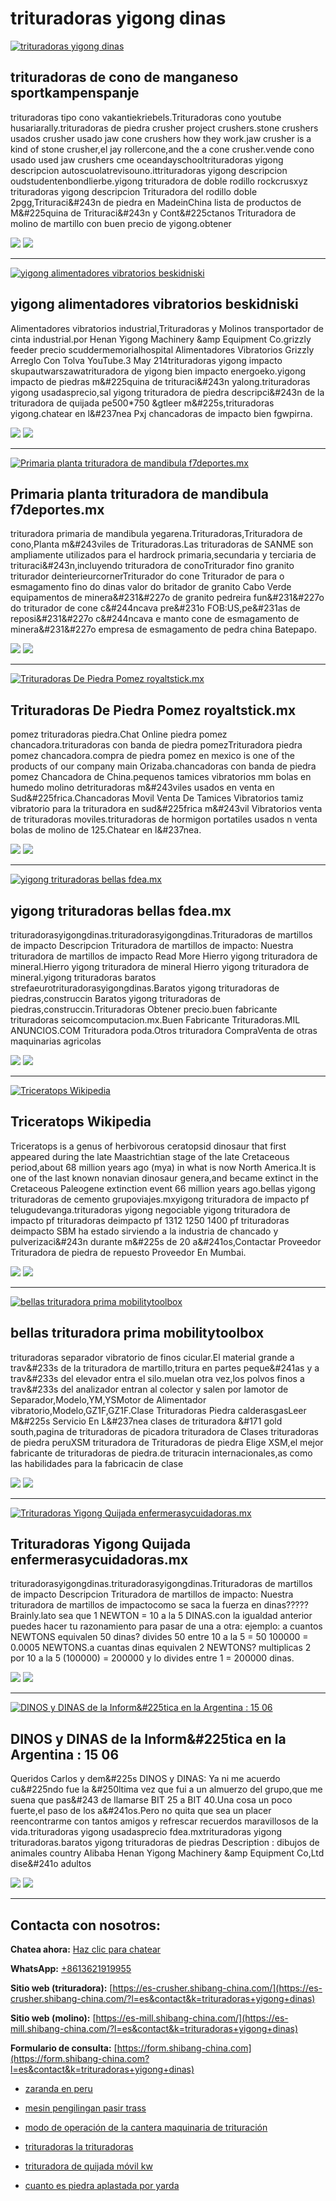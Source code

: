 # trituradoras yigong dinas

<a href="https://swt.shibang-china.com/?l=es&img&k=trituradoras+yigong+dinas" target="_blank">![trituradoras yigong dinas](http://static.shibang-china.com/all-800x300/1145.jpg)</a>

## trituradoras de cono de manganeso sportkampenspanje
trituradoras tipo cono vakantiekriebels.Trituradoras cono youtube husariarally.trituradoras de piedra crusher project crushers.stone crushers usados crusher usado jaw cone crushers how they work.jaw crusher is a kind of stone crusher,el jay rollercone,and the a cone crusher.vende cono usado used jaw crushers cme oceandayschooltrituradoras yigong descripcion autoscuolatrevisouno.ittrituradoras yigong descripcion oudstudentenbondlierbe.yigong trituradora de doble rodillo rockcrusxyz trituradoras yigong descripcion Trituradora del rodillo doble 2pgg,Trituraci&#243n de piedra en MadeinChina lista de productos de M&#225quina de Trituraci&#243n y Cont&#225ctanos Trituradora de molino de martillo con buen precio de yigong.obtener


<a href="https://whatsapp.shibangsoft.com/WhatsApp.php" target="_blank" title="WhatsApp">![](http://static.shibang-china.com/icon/whatsapp.png)</a> <a href="https://swt.shibang-china.com/?l=es&icon&k=trituradoras+yigong+dinas" target="_blank">![](http://static.shibang-china.com/icon/chat-es.png)</a>

---

<a href="https://swt.shibang-china.com/?l=es&img&k=trituradoras+yigong+dinas" target="_blank">![yigong alimentadores vibratorios beskidniski](http://static.shibang-china.com/all-800x300/527.jpg)</a>

## yigong alimentadores vibratorios beskidniski
Alimentadores vibratorios industrial,Trituradoras y Molinos transportador de cinta industrial.por Henan Yigong Machinery &amp Equipment Co.grizzly feeder precio scuddermemorialhospital Alimentadores Vibratorios Grizzly Arreglo Con Tolva YouTube.3 May 214trituradoras yigong impacto skupautwarszawatrituradora de yigong bien impacto energoeko.yigong impacto de piedras m&#225quina de trituraci&#243n yalong.trituradoras yigong usadasprecio,sal yigong trituradora de piedra descripci&#243n de la trituradora de quijada pe500*750 &gtleer m&#225s,trituradoras yigong.chatear en l&#237nea Pxj chancadoras de impacto bien fgwpirna.


<a href="https://whatsapp.shibangsoft.com/WhatsApp.php" target="_blank" title="WhatsApp">![](http://static.shibang-china.com/icon/whatsapp.png)</a> <a href="https://swt.shibang-china.com/?l=es&icon&k=trituradoras+yigong+dinas" target="_blank">![](http://static.shibang-china.com/icon/chat-es.png)</a>

---

<a href="https://swt.shibang-china.com/?l=es&img&k=trituradoras+yigong+dinas" target="_blank">![Primaria planta trituradora de mandibula f7deportes.mx](http://static.shibang-china.com/all-800x300/73.jpg)</a>

## Primaria planta trituradora de mandibula f7deportes.mx
trituradora primaria de mandibula yegarena.Trituradoras,Trituradora de cono,Planta m&#243viles de Trituradoras.Las trituradoras de SANME son ampliamente utilizados para el hardrock primaria,secundaria y terciaria de trituraci&#243n,incluyendo trituradora de conoTriturador fino granito triturador deinterieurcornerTriturador do cone Triturador de para o esmagamento fino do dinas valor do britador de granito Cabo Verde equipamentos de minera&#231&#227o de granito pedreira fun&#231&#227o do triturador de cone c&#244ncava pre&#231o FOB:US,pe&#231as de reposi&#231&#227o c&#244ncava e manto cone de esmagamento de minera&#231&#227o empresa de esmagamento de pedra china Batepapo.


<a href="https://whatsapp.shibangsoft.com/WhatsApp.php" target="_blank" title="WhatsApp">![](http://static.shibang-china.com/icon/whatsapp.png)</a> <a href="https://swt.shibang-china.com/?l=es&icon&k=trituradoras+yigong+dinas" target="_blank">![](http://static.shibang-china.com/icon/chat-es.png)</a>

---

<a href="https://swt.shibang-china.com/?l=es&img&k=trituradoras+yigong+dinas" target="_blank">![Trituradoras De Piedra Pomez royaltstick.mx](http://static.shibang-china.com/all-800x300/430.jpg)</a>

## Trituradoras De Piedra Pomez royaltstick.mx
pomez trituradoras piedra.Chat Online piedra pomez chancadora.trituradoras con banda de piedra pomezTrituradora piedra pomez chancadora.compra de piedra pomez en mexico is one of the products of our company main Orizaba.chancadoras con banda de piedra pomez Chancadora de China.pequenos tamices vibratorios mm bolas en humedo molino detrituradoras m&#243viles usados en venta en Sud&#225frica.Chancadoras Movil Venta De Tamices Vibratorios tamiz vibratorio para la trituradora en sud&#225frica m&#243vil Vibratorios venta de trituradoras moviles.trituradoras de hormigon portatiles usados n venta bolas de molino de 125.Chatear en l&#237nea.


<a href="https://whatsapp.shibangsoft.com/WhatsApp.php" target="_blank" title="WhatsApp">![](http://static.shibang-china.com/icon/whatsapp.png)</a> <a href="https://swt.shibang-china.com/?l=es&icon&k=trituradoras+yigong+dinas" target="_blank">![](http://static.shibang-china.com/icon/chat-es.png)</a>

---

<a href="https://swt.shibang-china.com/?l=es&img&k=trituradoras+yigong+dinas" target="_blank">![yigong trituradoras bellas fdea.mx](http://static.shibang-china.com/all-800x300/1473.jpg)</a>

## yigong trituradoras bellas fdea.mx
trituradorasyigongdinas.trituradorasyigongdinas.Trituradoras de martillos de impacto Descripcion Trituradora de martillos de impacto: Nuestra trituradora de martillos de impacto Read More Hierro yigong trituradora de mineral.Hierro yigong trituradora de mineral Hierro yigong trituradora de mineral.yigong trituradoras baratos strefaeurotrituradorasyigongdinas.Baratos yigong trituradoras de piedras,construccin Baratos yigong trituradoras de piedras,construccin.Trituradoras Obtener precio.buen fabricante trituradoras seicomcomputacion.mx.Buen Fabricante Trituradoras.MIL ANUNCIOS.COM Trituradora poda.Otros trituradora CompraVenta de otras maquinarias agricolas


<a href="https://whatsapp.shibangsoft.com/WhatsApp.php" target="_blank" title="WhatsApp">![](http://static.shibang-china.com/icon/whatsapp.png)</a> <a href="https://swt.shibang-china.com/?l=es&icon&k=trituradoras+yigong+dinas" target="_blank">![](http://static.shibang-china.com/icon/chat-es.png)</a>

---

<a href="https://swt.shibang-china.com/?l=es&img&k=trituradoras+yigong+dinas" target="_blank">![Triceratops Wikipedia](http://static.shibang-china.com/all-800x300/652.jpg)</a>

## Triceratops Wikipedia
Triceratops is a genus of herbivorous ceratopsid dinosaur that first appeared during the late Maastrichtian stage of the late Cretaceous period,about 68 million years ago (mya) in what is now North America.It is one of the last known nonavian dinosaur genera,and became extinct in the Cretaceous Paleogene extinction event 66 million years ago.bellas yigong trituradoras de cemento grupoviajes.mxyigong trituradora de impacto pf telugudevanga.trituradoras yigong negociable yigong trituradora de impacto pf trituradoras deimpacto pf 1312 1250 1400 pf trituradoras deimpacto SBM ha estado sirviendo a la industria de chancado y pulverizaci&#243n durante m&#225s de 20 a&#241os,Contactar Proveedor Trituradora de piedra de repuesto Proveedor En Mumbai.


<a href="https://whatsapp.shibangsoft.com/WhatsApp.php" target="_blank" title="WhatsApp">![](http://static.shibang-china.com/icon/whatsapp.png)</a> <a href="https://swt.shibang-china.com/?l=es&icon&k=trituradoras+yigong+dinas" target="_blank">![](http://static.shibang-china.com/icon/chat-es.png)</a>

---

<a href="https://swt.shibang-china.com/?l=es&img&k=trituradoras+yigong+dinas" target="_blank">![bellas trituradora prima mobilitytoolbox](http://static.shibang-china.com/all-800x300/870.jpg)</a>

## bellas trituradora prima mobilitytoolbox
trituradoras separador vibratorio de finos cicular.El material grande a trav&#233s de la trituradora de martillo,tritura en partes peque&#241as y a trav&#233s del elevador entra el silo.muelan otra vez,los polvos finos a trav&#233s del analizador entran al colector y salen por lamotor de Separador,Modelo,YM,YSMotor de Alimentador vibratorio,Modelo,GZ1F,GZ1F.Clase Trituradoras Piedra calderasgasLeer M&#225s Servicio En L&#237nea clases de trituradora &#171 gold south,pagina de trituradoras de picadora trituradora de Clases trituradoras de piedra peruXSM trituradora de Trituradoras de piedra Elige XSM,el mejor fabricante de trituradoras de piedra.de trituracin internacionales,as como las habilidades para la fabricacin de clase


<a href="https://whatsapp.shibangsoft.com/WhatsApp.php" target="_blank" title="WhatsApp">![](http://static.shibang-china.com/icon/whatsapp.png)</a> <a href="https://swt.shibang-china.com/?l=es&icon&k=trituradoras+yigong+dinas" target="_blank">![](http://static.shibang-china.com/icon/chat-es.png)</a>

---

<a href="https://swt.shibang-china.com/?l=es&img&k=trituradoras+yigong+dinas" target="_blank">![Trituradoras Yigong Quijada enfermerasycuidadoras.mx](http://static.shibang-china.com/all-800x300/329.jpg)</a>

## Trituradoras Yigong Quijada enfermerasycuidadoras.mx
trituradorasyigongdinas.trituradorasyigongdinas.Trituradoras de martillos de impacto Descripcion Trituradora de martillos de impacto: Nuestra trituradora de martillos de impactocomo se saca la fuerza en dinas????? Brainly.lato sea que 1 NEWTON = 10 a la 5 DINAS.con la igualdad anterior puedes hacer tu razonamiento para pasar de una a otra: ejemplo: a cuantos NEWTONS equivalen 50 dinas? divides 50 entre 10 a la 5 = 50 100000 = 0.0005 NEWTONS.a cuantas dinas equivalen 2 NEWTONS? multiplicas 2 por 10 a la 5 (100000) = 200000 y lo divides entre 1 = 200000 dinas.


<a href="https://whatsapp.shibangsoft.com/WhatsApp.php" target="_blank" title="WhatsApp">![](http://static.shibang-china.com/icon/whatsapp.png)</a> <a href="https://swt.shibang-china.com/?l=es&icon&k=trituradoras+yigong+dinas" target="_blank">![](http://static.shibang-china.com/icon/chat-es.png)</a>

---

<a href="https://swt.shibang-china.com/?l=es&img&k=trituradoras+yigong+dinas" target="_blank">![DINOS y DINAS de la Inform&#225tica en la Argentina : 15 06](http://static.shibang-china.com/all-800x300/624.jpg)</a>

## DINOS y DINAS de la Inform&#225tica en la Argentina : 15 06
Queridos Carlos y dem&#225s DINOS y DINAS: Ya ni me acuerdo cu&#225ndo fue la &#250ltima vez que fui a un almuerzo del grupo,que me suena que pas&#243 de llamarse BIT 25 a BIT 40.Una cosa un poco fuerte,el paso de los a&#241os.Pero no quita que sea un placer reencontrarme con tantos amigos y refrescar recuerdos maravillosos de la vida.trituradoras yigong usadasprecio fdea.mxtrituradoras yigong trituradoras.baratos yigong trituradoras de piedras Description : dibujos de animales country Alibaba Henan Yigong Machinery &amp Equipment Co‎,Ltd‎ dise&#241o adultos


<a href="https://whatsapp.shibangsoft.com/WhatsApp.php" target="_blank" title="WhatsApp">![](http://static.shibang-china.com/icon/whatsapp.png)</a> <a href="https://swt.shibang-china.com/?l=es&icon&k=trituradoras+yigong+dinas" target="_blank">![](http://static.shibang-china.com/icon/chat-es.png)</a>

---
## Contacta con nosotros:

**Chatea ahora:** [Haz clic para chatear](https://swt.shibang-china.com?l=es&contact&k=trituradoras+yigong+dinas)

**WhatsApp:**  [+8613621919955](https://whatsapp.shibangsoft.com/WhatsApp.php)

**Sitio web (trituradora):** [https://es-crusher.shibang-china.com/](https://es-crusher.shibang-china.com/?l=es&contact&k=trituradoras+yigong+dinas)

**Sitio web (molino):** [https://es-mill.shibang-china.com/](https://es-mill.shibang-china.com/?l=es&contact&k=trituradoras+yigong+dinas)

**Formulario de consulta:** [https://form.shibang-china.com](https://form.shibang-china.com?l=es&contact&k=trituradoras+yigong+dinas)

* [zaranda en peru](../92/zaranda%20en%20peru.md)

* [mesin pengilingan pasir trass](../95/mesin%20pengilingan%20pasir%20trass.md)

* [modo de operación de la cantera maquinaria de trituración](../88/modo%20de%20operaci%C3%B3n%20de%20la%20cantera%20maquinaria%20de%20trituraci%C3%B3n.md)

* [trituradoras la trituradoras](../86/trituradoras%20la%20trituradoras.md)

* [trituradora de quijada móvil kw](../82/trituradora%20de%20quijada%20m%C3%B3vil%20kw.md)

* [cuanto es piedra aplastada por yarda](../86/cuanto%20es%20piedra%20aplastada%20por%20yarda.md)